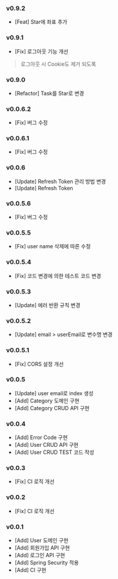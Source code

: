 ### v0.9.2

- [Feat] Star에 좌표 추가

### v0.9.1

- [Fix] 로그아웃 기능 개선
> 로그아웃 시 Cookie도 제거 되도록

### v0.9.0

- [Refactor] Task를 Star로 변경


### v0.0.6.2

- [Fix] 버그 수정


### v0.0.6.1

- [Fix] 버그 수정


### v0.0.6

- [Update] Refresh Token 관리 방법 변경
- [Update] Refresh Token


### v0.0.5.6

- [Fix] 버그 수정


### v0.0.5.5

- [Fix] user name 삭제에 따른 수정


### v0.0.5.4

- [Fix] 코드 변경에 의한 테스트 코드 변경


### v0.0.5.3

- [Update] 에러 반환 규칙 변경


### v0.0.5.2

- [Update] email > userEmail로 변수명 변경


### v0.0.5.1

- [Fix] CORS 설정 개선 


### v0.0.5

- [Update] user email로 index 생성
- [Add] Category 도메인 구현
- [Add] Category CRUD API 구현


### v0.0.4

- [Add] Error Code 구현
- [Add] User CRUD API 구현
- [Add] User CRUD TEST 코드 작성


### v0.0.3

- [Fix] CI 로직 개선


### v0.0.2

- [Fix] CI 로직 개선


### v0.0.1

- [Add] User 도메인 구현
- [Add] 회원가입 API 구현
- [Add] 로그인 API 구현
- [Add] Spring Security 적용
- [Add] CI 구현